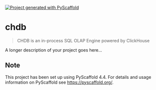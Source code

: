 <!-- These are examples of badges you might want to add to your README:
     please update the URLs accordingly

[![Built Status](https://api.cirrus-ci.com/github/<USER>/chdb.svg?branch=main)](https://cirrus-ci.com/github/<USER>/chdb)
[![ReadTheDocs](https://readthedocs.org/projects/chdb/badge/?version=latest)](https://chdb.readthedocs.io/en/stable/)
[![Coveralls](https://img.shields.io/coveralls/github/<USER>/chdb/main.svg)](https://coveralls.io/r/<USER>/chdb)
[![PyPI-Server](https://img.shields.io/pypi/v/chdb.svg)](https://pypi.org/project/chdb/)
[![Conda-Forge](https://img.shields.io/conda/vn/conda-forge/chdb.svg)](https://anaconda.org/conda-forge/chdb)
[![Monthly Downloads](https://pepy.tech/badge/chdb/month)](https://pepy.tech/project/chdb)
[![Twitter](https://img.shields.io/twitter/url/http/shields.io.svg?style=social&label=Twitter)](https://twitter.com/chdb)
-->

[![Project generated with PyScaffold](https://img.shields.io/badge/-PyScaffold-005CA0?logo=pyscaffold)](https://pyscaffold.org/)

# chdb

> CHDB is an in-process SQL OLAP Engine powered by ClickHouse

A longer description of your project goes here...


<!-- pyscaffold-notes -->

## Note

This project has been set up using PyScaffold 4.4. For details and usage
information on PyScaffold see https://pyscaffold.org/.
